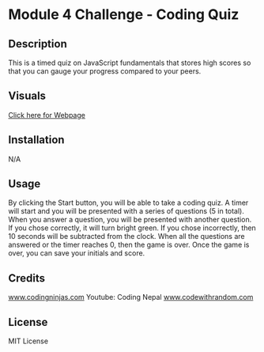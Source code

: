# Module 4 Challenge - Coding Quiz 

## Description
This is a timed quiz on JavaScript fundamentals that stores high scores
so that you can gauge your progress compared to your peers. 

## Visuals


[Click here for Webpage](https://elliehess.github.io/module-3-challenge-password-generator/)

## Installation
N/A

## Usage
By clicking the Start button, you will be able to take a coding quiz. A timer will start and you will be presented with a series of questions (5 in total). When you answer a question, you will be presented with another question. If you chose correctly, it will turn bright green. If you chose incorrectly, then 10 seconds will be subtracted from the clock. When all the questions are answered or the timer reaches 0, then the game is over. Once the game is over, you can save your initials and score. 

## Credits

www.codingninjas.com
Youtube: Coding Nepal
www.codewithrandom.com

## License
MIT License